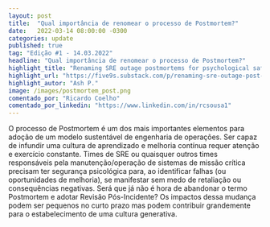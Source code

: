 ```yaml
---
layout: post
title:  "Qual importância de renomear o processo de Postmortem?"
date:   2022-03-14 08:00:00 -0300
categories: update
published: true
tag: "Edição #1 - 14.03.2022"
headline: "Qual importância de renomear o processo de Postmortem?"
highlight_title: "Renaming SRE outage postmortems for psychological safety"
highlight_url: "https://five9s.substack.com/p/renaming-sre-outage-post-mortems?utm_source=url&s=r"
highlight_autor: "Ash P."
image: /images/postmortem_post.png
comentado_por: "Ricardo Coelho"
comentado_por_linkedin: "https://www.linkedin.com/in/rcsousa1"
---
```

O processo de Postmortem é um dos mais importantes elementos para adoção de um modelo sustentável de engenharia de operações. Ser capaz de infundir uma cultura de aprendizado e melhoria contínua requer atenção e exercício constante. Times de SRE ou quaisquer outros times responsáveis pela manutenção/operação de sistemas de missão crítica precisam ter segurança psicológica para, ao identificar falhas (ou oportunidades de melhoria), se manifestar sem medo de retaliação ou consequências negativas. Será que já não é hora de abandonar o termo Postmortem e adotar Revisão Pós-Incidente? Os impactos dessa mudança podem ser pequenos no curto prazo mas podem contribuir grandemente para o estabelecimento de uma cultura generativa.